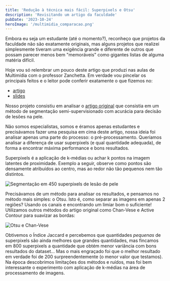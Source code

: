 ```yaml
---
title: 'Redução à técnica mais fácil: Superpixels e Otsu'
description: 'Revisitando um artigo da faculdade'
pubDate: '2023-10-24'
heroImage: '/multimidia_comparacao.png'
---
```


Embora eu seja um estudante (até o momento?), reconheço que projetos da faculdade não
são exatamente originais, mas alguns projetos que realizei simplesmente tiveram uma
exigência grande e diferente de outros que possam parecer menos bem "memoráveis" como
gigantes listas de alguma matéria difícil.

Hoje vou só relembrar um pouco deste artigo que produzi nas aulas de Multimídia com o professor Zanchetta. Em verdade vou pincelar os principais feitos e o leitor pode conferir exatamente o que fizemos no:
- [artigo](/artigo_multimidia.pdf)
- [slides](/slides_multimidia.pdf)

Nosso projeto consistiu em analisar o [artigo original](https://ieeexplore.ieee.org/abstract/document/9145240) que consistia em um método de segmentação semi-supervisionado com acurácia para decisão de lesões na pele.

Não somos especialistas, somos e éramos apenas estudantes e precisávamos fazer uma pesquisa em cima deste artigo, nossa ideia foi analisar apenas uma parte do processo: o pré-processamento. Queríamos analisar a diferença de usar superpixels (e qual quantidade adequada), de forma a encontrar máxima performance e bons resultados.

Superpixels é a aplicação de k-médias ou achar k pontos na imagem latentes de proximidade. Exemplo a seguir, observe como pontos são densamente atribuídos ao centro, mas ao redor não tão pequenos nem tão distintos.

![Segmentação em 450 superpixels de lesão de pele](/sp450.png)

Precisávamos de um método para analisar os resultados, e pensamos no método mais simples: o Otsu. Isto é, como separar as imagens em apenas 2 regiões? Usando os canais e encontrando um limiar bom o suficiente! Utilizamos outros métodos do artigo original como Chan-Vese e Active Contour para suavizar as bordas:

![Otsu e Chan-Vese](/comparacao_otsu_chan.png)

Obtivemos o Índice Jaccard e percebemos que quantidades *pequenas* de superpixels são ainda melhores que grandes quantidades, mas fincamos em 800 superpixels a quantidade que obtém menor variância com bons resultados do dataset... Mas o mais engraçado foi que o melhor resultado em verdade foi de 200 surpreendentemente (o menor valor que testamos). Na época descobrimos limitações dos métodos e ruídos, mas foi bem interessante o experimento com aplicação de k-médias na área de processamento de imagens.

